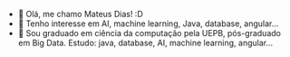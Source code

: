 - 👋 Olá, me chamo Mateus Dias! :D
- 👀 Tenho interesse em AI, machine learning, Java, database, angular...
- 🌱 Sou graduado em ciência da computação pela UEPB, pós-graduado em Big Data. Estudo: java, database, AI, machine learning, angular...
